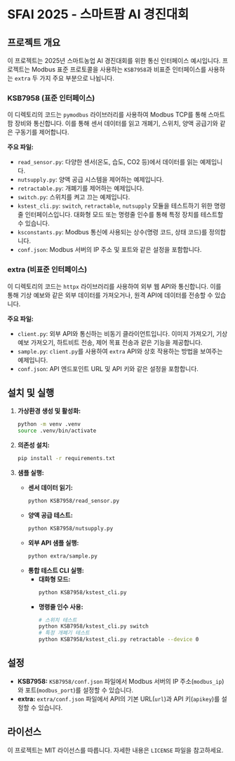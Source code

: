 # SFAI 2025 - 스마트팜 AI 경진대회

## 프로젝트 개요

이 프로젝트는 2025년 스마트농업 AI 경진대회를 위한 통신 인터페이스 예시입니다. 프로젝트는 Modbus 표준 프로토콜을 사용하는 `KSB7958`과 비표준 인터페이스를 사용하는 `extra` 두 가지 주요 부분으로 나뉩니다.

### KSB7958 (표준 인터페이스)

이 디렉토리의 코드는 `pymodbus` 라이브러리를 사용하여 Modbus TCP를 통해 스마트팜 장비와 통신합니다. 이를 통해 센서 데이터를 읽고 개폐기, 스위치, 양액 공급기와 같은 구동기를 제어합니다.

**주요 파일:**
*   `read_sensor.py`: 다양한 센서(온도, 습도, CO2 등)에서 데이터를 읽는 예제입니다.
*   `nutsupply.py`: 양액 공급 시스템을 제어하는 예제입니다.
*   `retractable.py`: 개폐기를 제어하는 예제입니다.
*   `switch.py`: 스위치를 켜고 끄는 예제입니다.
*   `kstest_cli.py`: `switch`, `retractable`, `nutsupply` 모듈을 테스트하기 위한 명령줄 인터페이스입니다. 대화형 모드 또는 명령줄 인수를 통해 특정 장치를 테스트할 수 있습니다.
*   `ksconstants.py`: Modbus 통신에 사용되는 상수(명령 코드, 상태 코드)를 정의합니다.
*   `conf.json`: Modbus 서버의 IP 주소 및 포트와 같은 설정을 포함합니다.

### extra (비표준 인터페이스)

이 디렉토리의 코드는 `httpx` 라이브러리를 사용하여 외부 웹 API와 통신합니다. 이를 통해 기상 예보와 같은 외부 데이터를 가져오거나, 원격 API에 데이터를 전송할 수 있습니다.

**주요 파일:**
*   `client.py`: 외부 API와 통신하는 비동기 클라이언트입니다. 이미지 가져오기, 기상 예보 가져오기, 하트비트 전송, 제어 목표 전송과 같은 기능을 제공합니다.
*   `sample.py`: `client.py`를 사용하여 `extra` API와 상호 작용하는 방법을 보여주는 예제입니다.
*   `conf.json`: API 엔드포인트 URL 및 API 키와 같은 설정을 포함합니다.

## 설치 및 실행

1.  **가상환경 생성 및 활성화:**
    ```bash
    python -m venv .venv
    source .venv/bin/activate
    ```

2.  **의존성 설치:**
    ```bash
    pip install -r requirements.txt
    ```

3.  **샘플 실행:**
    *   **센서 데이터 읽기:**
        ```bash
        python KSB7958/read_sensor.py
        ```
    *   **양액 공급 테스트:**
        ```bash
        python KSB7958/nutsupply.py
        ```
    *   **외부 API 샘플 실행:**
        ```bash
        python extra/sample.py
        ```
    *   **통합 테스트 CLI 실행:**
        *   **대화형 모드:**
            ```bash
            python KSB7958/kstest_cli.py
            ```
        *   **명령줄 인수 사용:**
            ```bash
            # 스위치 테스트
            python KSB7958/kstest_cli.py switch
            # 특정 개폐기 테스트
            python KSB7958/kstest_cli.py retractable --device 0
            ```

## 설정

*   **KSB7958:** `KSB7958/conf.json` 파일에서 Modbus 서버의 IP 주소(`modbus_ip`)와 포트(`modbus_port`)를 설정할 수 있습니다.
*   **extra:** `extra/conf.json` 파일에서 API의 기본 URL(`url`)과 API 키(`apikey`)를 설정할 수 있습니다.

## 라이선스

이 프로젝트는 MIT 라이선스를 따릅니다. 자세한 내용은 `LICENSE` 파일을 참고하세요.
